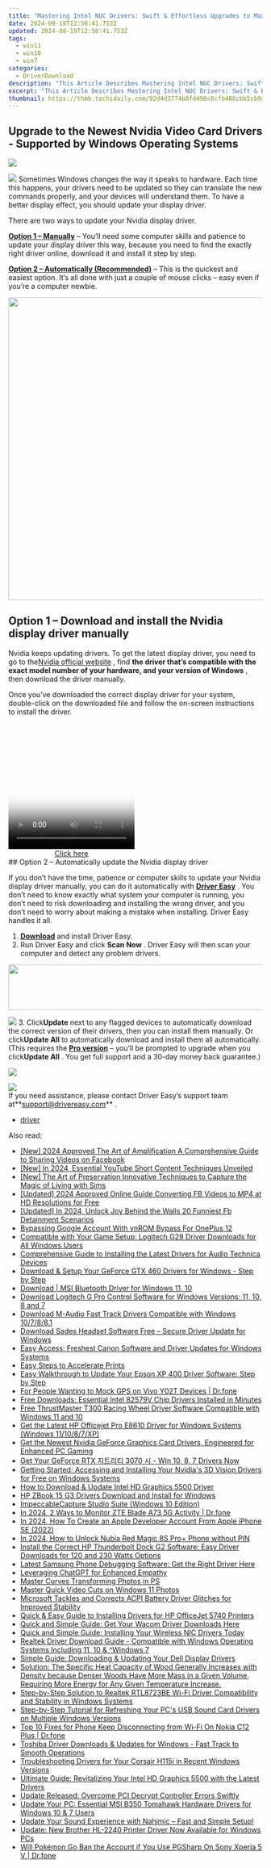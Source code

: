 ```yaml
---
title: "Mastering Intel NUC Drivers: Swift & Effortless Upgrades to Maximize System Speed"
date: 2024-08-18T12:58:41.753Z
updated: 2024-08-19T12:58:41.753Z
tags:
  - win11
  - win10
  - win7
categories:
  - DriverDownload
description: "This Article Describes Mastering Intel NUC Drivers: Swift & Effortless Upgrades to Maximize System Speed"
excerpt: "This Article Describes Mastering Intel NUC Drivers: Swift & Effortless Upgrades to Maximize System Speed"
thumbnail: https://thmb.techidaily.com/92d4d3774b8fd498c6cfb488cbb5cb9a7cceb0aea3bc2d6cdbbe36e4703b4b56.jpg
---
```


## Upgrade to the Newest Nvidia Video Card Drivers - Supported by Windows Operating Systems

<!-- affiliate ads begin -->
<a href="https://shop.mondly.com/affiliate.php?ACCOUNT=ATISTUDI&AFFILIATE=108875&PATH=https%3A%2F%2Fwww.mondly.com%3FAFFILIATE%3D108875%26RESOURCE%3D%2BEducational%2B970x90%2B"><img src="https://secure.avangate.com/images/merchant/69c418c33ec2e1a4267fa9bb77fa1428/educational-970x90.gif" border="0"></a>
<!-- affiliate ads end -->
![](https://images.drivereasy.com/wp-content/uploads/2018/08/img_5b7e946a16130-300x190.jpg) Sometimes Windows changes the way it speaks to hardware. Each time this happens, your drivers need to be updated so they can translate the new commands properly, and your devices will understand them. To have a better display effect, you should update your display driver.

There are two ways to update your Nvidia display driver.

[**Option 1 – Manually**](https://tools.techidaily.com/drivereasy/download/) – You’ll need some computer skills and patience to update your display driver this way, because you need to find the exactly right driver online, download it and install it step by step.

[**Option 2 – Automatically (Recommended)**](https://www.drivereasy.com/knowledge/nvidia-display-driver-download-and-install-for-windows/#o2) – This is the quickest and easiest option. It’s all done with just a couple of mouse clicks – easy even if you’re a computer newbie.

<!-- affiliate ads begin -->
<a href="https://appsumo.8odi.net/c/5597632/2082535/7443" target="_top" id="2082535"><img src="//a.impactradius-go.com/display-ad/7443-2082535" border="0" alt="" width="1200" height="600"/></a><img height="0" width="0" src="https://appsumo.8odi.net/i/5597632/2082535/7443" style="position:absolute;visibility:hidden;" border="0" />
<!-- affiliate ads end -->
## Option 1 – Download and install the Nvidia display driver manually

 Nvidia keeps updating drivers. To get the latest display driver, you need to go to the[Nvidia official website](https://www.nvidia.com/Download/index.aspx?lang=en-us) , find **the driver that’s compatible with the exact model number of your hardware, and your version of Windows** , then download the driver manually.

 Once you’ve downloaded the correct display driver for your system, double-click on the downloaded file and follow the on-screen instructions to install the driver.

<!-- affiliate ads begin -->
<span id="1997795">
					<video width="250" height="250" style="cursor:pointer"
           poster="//a.impactradius-go.com/display-clicktoplayimage/1997795.jpeg"
           onclick="if(!this.playClicked){this.play();this.setAttribute('controls',true);this.playClicked=true;}">
	   <source src="//a.impactradius-go.com/display-ad/23621-1997795">
	   <img src="//a.impactradius-go.com/display-clicktoplayimage/1997795.jpeg" style="border: none; height: 100%; width: 100%; object-fit: contain">
	</video>
	<div style="width:250px;text-align:center"><a href="javascript:window.open(decodeURIComponent('https%3A%2F%2Fproteahair.pxf.io%2Fc%2F5597632%2F1997795%2F23621'), '_blank');void(0);">Click here</a></div>
</span>
<img height="0" width="0" src="https://imp.pxf.io/i/5597632/1997795/23621" style="position:absolute;visibility:hidden;" border="0" />
<!-- affiliate ads end -->
## Option 2 – Automatically update the Nvidia display driver

 If you don’t have the time, patience or computer skills to update your Nvidia display driver manually, you can do it automatically with **[Driver Easy](https://tools.techidaily.com/drivereasy/download/)**  . You don’t need to know exactly what system your computer is running, you don’t need to risk downloading and installing the wrong driver, and you don’t need to worry about making a mistake when installing. Driver Easy handles it all.

1. **[Download](https://tools.techidaily.com/drivereasy/download/)**  and install Driver Easy.
2. Run Driver Easy and click **Scan Now** . Driver Easy will then scan your computer and detect any problem drivers.  
<!-- affiliate ads begin -->
<a href="https://vapordna.pxf.io/c/5597632/1494880/17238" target="_top" id="1494880"><img src="//a.impactradius-go.com/display-ad/17238-1494880" border="0" alt="" width="728" height="90"/></a><img height="0" width="0" src="https://imp.pxf.io/i/5597632/1494880/17238" style="position:absolute;visibility:hidden;" border="0" />
<!-- affiliate ads end -->
![](https://images.drivereasy.com/wp-content/uploads/2018/09/img_5ba09ca3136e1.jpg)
3. Click**Update** next to any flagged devices to automatically download the correct version of their drivers, then you can install them manually. Or click**Update All** to automatically download and install them all automatically. (This requires the **[Pro version](https://tools.techidaily.com/drivereasy/download/)**  – you’ll be prompted to upgrade when you click**Update All** . You get full support and a 30-day money back guarantee.)  
<!-- affiliate ads begin -->
<a href="https://secure.2checkout.com/order/checkout.php?PRODS=2201613&QTY=1&AFFILIATE=108875&CART=1"><img src="https://www.macdvdripperpro.com/images/devices-3.png" border="0"></a>
<!-- affiliate ads end -->
![](https://images.drivereasy.com/wp-content/uploads/2018/09/img_5bacace00b167.jpg)  
 If you need assistance, please contact Driver Easy’s support team at**<support@drivereasy.com>** .

* [driver](https://tools.techidaily.com/drivereasy/download/)

<ins class="adsbygoogle"
     style="display:block"
     data-ad-format="autorelaxed"
     data-ad-client="ca-pub-7571918770474297"
     data-ad-slot="1223367746"></ins>



<ins class="adsbygoogle"
     style="display:block"
     data-ad-client="ca-pub-7571918770474297"
     data-ad-slot="8358498916"
     data-ad-format="auto"
     data-full-width-responsive="true"></ins>

<span class="atpl-alsoreadstyle">Also read:</span>
<div><ul>
<li><a href="https://facebook-videos.techidaily.com/new-2024-approved-the-art-of-amplification-a-comprehensive-guide-to-sharing-videos-on-facebook/"><u>[New] 2024 Approved  The Art of Amplification  A Comprehensive Guide to Sharing Videos on Facebook</u></a></li>
<li><a href="https://youtube-blog.techidaily.com/n-2024-essential-youtube-short-content-techniques-unveiled/"><u>[New] In 2024, Essential YouTube Short Content Techniques Unveiled</u></a></li>
<li><a href="https://screen-activity-recording.techidaily.com/new-the-art-of-preservation-innovative-techniques-to-capture-the-magic-of-living-with-sims/"><u>[New] The Art of Preservation  Innovative Techniques to Capture the Magic of Living with Sims</u></a></li>
<li><a href="https://facebook-clips.techidaily.com/updated-2024-approved-online-guide-converting-fb-videos-to-mp4-at-hd-resolutions-for-free/"><u>[Updated] 2024 Approved  Online Guide  Converting FB Videos to MP4 at HD Resolutions for Free</u></a></li>
<li><a href="https://facebook-video-content.techidaily.com/updated-in-2024-unlock-joy-behind-the-walls-20-funniest-fb-detainment-scenarios/"><u>[Updated] In 2024, Unlock Joy Behind the Walls  20 Funniest Fb Detainment Scenarios</u></a></li>
<li><a href="https://easy-unlock-android.techidaily.com/bypassing-google-account-with-vnrom-bypass-for-oneplus-12-by-drfone-android/"><u>Bypassing Google Account With vnROM Bypass For OnePlus 12</u></a></li>
<li><a href="https://win-amazing.techidaily.com/compatible-with-your-game-setup-logitech-g29-driver-downloads-for-all-windows-users/"><u>Compatible with Your Game Setup: Logitech G29 Driver Downloads for All Windows Users</u></a></li>
<li><a href="https://win-amazing.techidaily.com/comprehensive-guide-to-installing-the-latest-drivers-for-audio-technica-devices/"><u>Comprehensive Guide to Installing the Latest Drivers for Audio Technica Devices</u></a></li>
<li><a href="https://win-amazing.techidaily.com/download-and-setup-your-geforce-gtx-460-drivers-for-windows-step-by-step/"><u>Download & Setup Your GeForce GTX 460 Drivers for Windows - Step by Step</u></a></li>
<li><a href="https://win-amazing.techidaily.com/download-msi-bluetooth-driver-for-windows-11-10/"><u>Download | MSI Bluetooth Driver for Windows 11, 10</u></a></li>
<li><a href="https://win-amazing.techidaily.com/download-logitech-g-pro-control-software-for-windows-versions-11-10-8-and-7/"><u>Download Logitech G Pro Control Software for Windows Versions: 11, 10, 8 and 7</u></a></li>
<li><a href="https://win-amazing.techidaily.com/1722961011318-download-m-audio-fast-track-drivers-compatible-with-windows-107881/"><u>Download M-Audio Fast Track Drivers Compatible with Windows 10/7/8/8.1</u></a></li>
<li><a href="https://win-amazing.techidaily.com/download-sades-headset-software-free-secure-driver-update-for-windows/"><u>Download Sades Headset Software Free – Secure Driver Update for Windows</u></a></li>
<li><a href="https://win-amazing.techidaily.com/easy-access-freshest-canon-software-and-driver-updates-for-windows-systems/"><u>Easy Access: Freshest Canon Software and Driver Updates for Windows Systems</u></a></li>
<li><a href="https://printer-issues.techidaily.com/easy-steps-to-accelerate-prints/"><u>Easy Steps to Accelerate Prints</u></a></li>
<li><a href="https://win-amazing.techidaily.com/easy-walkthrough-to-update-your-epson-xp-400-driver-software-step-by-step/"><u>Easy Walkthrough to Update Your Epson XP 400 Driver Software: Step by Step</u></a></li>
<li><a href="https://android-location.techidaily.com/for-people-wanting-to-mock-gps-on-vivo-y02t-devices-drfone-by-drfone-virtual/"><u>For People Wanting to Mock GPS on Vivo Y02T Devices | Dr.fone</u></a></li>
<li><a href="https://win-amazing.techidaily.com/free-downloads-essential-intel-82579v-chip-drivers-installed-in-minutes/"><u>Free Downloads: Essential Intel 82579V Chip Drivers Installed in Minutes</u></a></li>
<li><a href="https://win-amazing.techidaily.com/free-thrustmaster-t300-racing-wheel-driver-software-compatible-with-windows-11-and-10/"><u>Free ThrustMaster T300 Racing Wheel Driver Software Compatible with Windows 11 and 10</u></a></li>
<li><a href="https://win-amazing.techidaily.com/get-the-latest-hp-officejet-pro-e8610-driver-for-windows-systems-windows-111087xp/"><u>Get the Latest HP Officejet Pro E8610 Driver for Windows Systems (Windows 11/10/8/7/XP)</u></a></li>
<li><a href="https://win-amazing.techidaily.com/get-the-newest-nvidia-geforce-graphics-card-drivers-engineered-for-enhanced-pc-gaming/"><u>Get the Newest Nvidia GeForce Graphics Card Drivers, Engineered for Enhanced PC Gaming</u></a></li>
<li><a href="https://win-amazing.techidaily.com/get-your-geforce-rtx-3070-win-10-8-7-drivers-now/"><u>Get Your GeForce RTX 지트리티 3070 시 - Win 10, 8, 7 Drivers Now</u></a></li>
<li><a href="https://win-amazing.techidaily.com/getting-started-accessing-and-installing-your-nvidias-3d-vision-drivers-for-free-on-windows-systems/"><u>Getting Started: Accessing and Installing Your Nvidia's 3D Vision Drivers for Free on Windows Systems</u></a></li>
<li><a href="https://win-amazing.techidaily.com/how-to-download-and-update-intel-hd-graphics-5500-driver/"><u>How to Download & Update Intel HD Graphics 5500 Driver</u></a></li>
<li><a href="https://win-amazing.techidaily.com/hp-zbook-15-g3-drivers-download-and-install-for-windows/"><u>HP ZBook 15 G3 Drivers Download and Install for Windows</u></a></li>
<li><a href="https://screen-sharing-recording.techidaily.com/impeccablecapture-studio-suite-windows-10-edition/"><u>ImpeccableCapture Studio Suite (Windows 10 Edition)</u></a></li>
<li><a href="https://android-location-track.techidaily.com/in-2024-2-ways-to-monitor-zte-blade-a73-5g-activity-drfone-by-drfone-virtual-android/"><u>In 2024, 2 Ways to Monitor ZTE Blade A73 5G Activity | Dr.fone</u></a></li>
<li><a href="https://apple-account.techidaily.com/in-2024-how-to-create-an-apple-developer-account-from-apple-iphone-se-2022-by-drfone-ios/"><u>In 2024, How To Create an Apple Developer Account From Apple iPhone SE (2022)</u></a></li>
<li><a href="https://easy-unlock-android.techidaily.com/in-2024-how-to-unlock-nubia-red-magic-8s-proplus-phone-without-pin-by-drfone-android/"><u>In 2024, How to Unlock Nubia Red Magic 8S Pro+ Phone without PIN</u></a></li>
<li><a href="https://win-amazing.techidaily.com/install-the-correct-hp-thunderbolt-dock-g2-software-easy-driver-downloads-for-120-and-230-watts-options/"><u>Install the Correct HP Thunderbolt Dock G2 Software: Easy Driver Downloads for 120 and 230 Watts Options</u></a></li>
<li><a href="https://win-amazing.techidaily.com/latest-samsung-phone-debugging-software-get-the-right-driver-here/"><u>Latest Samsung Phone Debugging Software: Get the Right Driver Here</u></a></li>
<li><a href="https://tech-hub.techidaily.com/leveraging-chatgpt-for-enhanced-empathy/"><u>Leveraging ChatGPT for Enhanced Empathy</u></a></li>
<li><a href="https://extra-information.techidaily.com/master-curves-transforming-photos-in-ps/"><u>Master Curves  Transforming Photos in PS</u></a></li>
<li><a href="https://extra-information.techidaily.com/master-quick-video-cuts-on-windows-11-photos/"><u>Master Quick Video Cuts on Windows 11 Photos</u></a></li>
<li><a href="https://win-amazing.techidaily.com/microsoft-tackles-and-corrects-acpi-battery-driver-glitches-for-improved-stability/"><u>Microsoft Tackles and Corrects ACPI Battery Driver Glitches for Improved Stability</u></a></li>
<li><a href="https://win-amazing.techidaily.com/quick-and-easy-guide-to-installing-drivers-for-hp-officejet-5740-printers/"><u>Quick & Easy Guide to Installing Drivers for HP OfficeJet 5740 Printers</u></a></li>
<li><a href="https://win-amazing.techidaily.com/1722965092119-quick-and-simple-guide-get-your-wacom-driver-downloads-here/"><u>Quick and Simple Guide: Get Your Wacom Driver Downloads Here</u></a></li>
<li><a href="https://win-amazing.techidaily.com/quick-and-simple-guide-installing-your-wireless-nic-drivers-today/"><u>Quick and Simple Guide: Installing Your Wireless NIC Drivers Today</u></a></li>
<li><a href="https://win-amazing.techidaily.com/realtek-driver-download-guide-compatible-with-windows-operating-systems-including-11-10-and-windows-7/"><u>Realtek Driver Download Guide - Compatible with Windows Operating Systems Including 11, 10 & ^Windows 7</u></a></li>
<li><a href="https://win-amazing.techidaily.com/simple-guide-downloading-and-updating-your-dell-display-drivers/"><u>Simple Guide: Downloading & Updating Your Dell Display Drivers</u></a></li>
<li><a href="https://win-amazing.techidaily.com/solution-the-specific-heat-capacity-of-wood-generally-increases-with-density-because-denser-woods-have-more-mass-in-a-given-volume-requiring-more-energy-for63/"><u>Solution: The Specific Heat Capacity of Wood Generally Increases with Density because Denser Woods Have More Mass in a Given Volume, Requiring More Energy for Any Given Temperature Increase.</u></a></li>
<li><a href="https://win-amazing.techidaily.com/step-by-step-solution-to-realtek-rtl8723be-wi-fi-driver-compatibility-and-stability-in-windows-systems/"><u>Step-by-Step Solution to Realtek RTL8723BE Wi-Fi Driver Compatibility and Stability in Windows Systems</u></a></li>
<li><a href="https://win-amazing.techidaily.com/step-by-step-tutorial-for-refreshing-your-pcs-usb-sound-card-drivers-on-multiple-windows-versions/"><u>Step-by-Step Tutorial for Refreshing Your PC's USB Sound Card Drivers on Multiple Windows Versions</u></a></li>
<li><a href="https://howto.techidaily.com/top-10-fixes-for-phone-keep-disconnecting-from-wi-fi-on-nokia-c12-plus-drfone-by-drfone-fix-android-problems-fix-android-problems/"><u>Top 10 Fixes for Phone Keep Disconnecting from Wi-Fi On Nokia C12 Plus | Dr.fone</u></a></li>
<li><a href="https://win-amazing.techidaily.com/toshiba-driver-downloads-and-updates-for-windows-fast-track-to-smooth-operations/"><u>Toshiba Driver Downloads & Updates for Windows - Fast Track to Smooth Operations</u></a></li>
<li><a href="https://win-amazing.techidaily.com/troubleshooting-drivers-for-your-corsair-h115i-in-recent-windows-versions/"><u>Troubleshooting Drivers for Your Corsair H115i in Recent Windows Versions</u></a></li>
<li><a href="https://win-amazing.techidaily.com/ultimate-guide-revitalizing-your-intel-hd-graphics-5500-with-the-latest-drivers/"><u>Ultimate Guide: Revitalizing Your Intel HD Graphics 5500 with the Latest Drivers</u></a></li>
<li><a href="https://win-amazing.techidaily.com/update-released-overcome-pci-decrypt-controller-errors-swiftly/"><u>Update Released: Overcome PCI Decrypt Controller Errors Swiftly</u></a></li>
<li><a href="https://win-amazing.techidaily.com/update-your-pc-essential-msi-b350-tomahawk-hardware-drivers-for-windows-10-and-7-users/"><u>Update Your PC: Essential MSI B350 Tomahawk Hardware Drivers for Windows 10 & 7 Users</u></a></li>
<li><a href="https://win-amazing.techidaily.com/update-your-sound-experience-with-nahimic-fast-and-simple-setup/"><u>Update Your Sound Experience with Nahimic – Fast and Simple Setup!</u></a></li>
<li><a href="https://win-amazing.techidaily.com/update-new-brother-hl-2240-printer-driver-now-available-for-windows-pcs/"><u>Update: New Brother HL-2240 Printer Driver Now Available for Windows PCs</u></a></li>
<li><a href="https://android-pokemon-go.techidaily.com/will-pokemon-go-ban-the-account-if-you-use-pgsharp-on-sony-xperia-5-v-drfone-by-drfone-virtual-android/"><u>Will Pokémon Go Ban the Account if You Use PGSharp On Sony Xperia 5 V | Dr.fone</u></a></li>
</ul></div>
